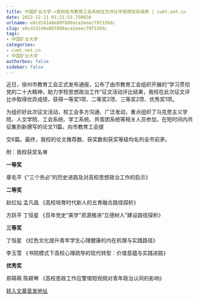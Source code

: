 ```yaml
---
title: 中国矿业大学->我校在市教育工会系统征文评比中取得优异成绩 | cumt.net.cn
date: 2022-12-21 01:21:53.750020
urlname: e8cd14148e80f880aca2eeec79f320dc
slug: e8cd14148e80f880aca2eeec79f320dc
tags: 
- 中国矿业大学
categories:
- cumt.net.cn
- 中国矿业大学
authorbox: false
sidebar: false
---
```

近日，徐州市教育工会正式发布通报，公布了由市教育工会组织开展的“学习贯彻党的二十大精神，助力学校思想政治工作”征文活动评比结果，我校在此次征文评比中取得优异成绩，获得一等奖1项、二等奖2项、三等奖2项、优秀奖1项。

为组织好此次征文活动，校工会多方沟通、广泛发动，重点组织了马克思主义学院、人文学院、工会系统、学工系统、共青团系统等相关人员参加，在短时间内共征集到新撰写的论文11篇，向市教育工会提
<!--more-->
交6篇。最终，我校的论文推荐数、获奖数和获奖等级均名列全市前茅。

附：我校获奖名单

**一等奖**

章毛平《“三个务必”的历史进路及对高校思想政治工作的启示》

**二等奖**

赵红灿 孟凡昌 《高校培育时代新人的五育融合路径探析》

方跃平 丁恒星 《百年党史“美学”资源推进“立德树人”建设路径探析》

**三等奖**

丁恒星 《红色文化提升青年学生心理健康的内在机理与实践路径》

李玉雪 《书院模式下高校心理疏导的现代转型：价值意蕴与实践进路》

**优秀奖**

郑萌萌 陈颖琴 《高校思政工作应警惕短视频对青年政治认同的影响》



[转入文章首发地址](http://xwzx.cumt.edu.cn/bf/c5/c523a638917/page.htm)